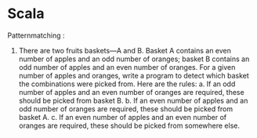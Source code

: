 # Scala

Patternmatching :
1. There are two fruits baskets—A and B. Basket A contains an even number of
apples and an odd number of oranges; basket B contains an odd number of apples
and an even number of oranges. For a given number of apples and oranges, write
a program to detect which basket the combinations were picked from. Here are
the rules:
a. If an odd number of apples and an even number of oranges are required, these
should be picked from basket B.
b. If an even number of apples and an odd number of oranges are required, these
should be picked from basket A.
c. If an even number of apples and an even number of oranges are required, these
should be picked from somewhere else.
